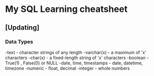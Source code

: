 # My SQL Learning cheatsheet
## [Updating]


### Data Types

-text - character strings of any length
-varchar(x) - a maximum of 'x' characters
-char(x) - a fixed-length string of 'x' characters
-boolean - True(1) , False(0) or NULL
-date, time, timestamps - date, datetime, timezone
-numeric - float, decimal
-integer - whole numbers
